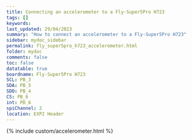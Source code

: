 ```yaml
---
title: Connecting an accelerometer to a Fly-Super5Pro H723
tags: []
keywords: 
last_updated: 29/04/2023
summary: "How to connect an accelerometer to a Fly-Super5Pro H723"
sidebar: mydoc_sidebar
permalink: fly_super5pro_h723_accelerometer.html
folder: mydoc
comments: false
toc: false
datatable: true
boardname: Fly-Super5Pro H723
SCL: PB_3
SDA: PB_5
SDO: PB_4
CS: PB_6
int: PD_6
spiChannel: 2
location: EXP2 Header
---
```


{% include custom/accelerometer.html %}